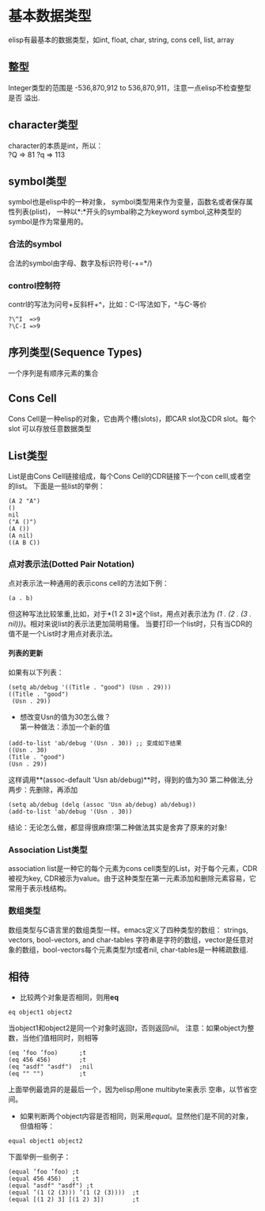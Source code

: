 # 基本数据类型
elisp有最基本的数据类型，如int, float, char, string, cons cell, list, array

## 整型
Integer类型的范围是 -536,870,912 to 536,870,911，注意一点elisp不检查整型是否
溢出.

## character类型
character的本质是int，所以：  
?Q => 81 ?q => 113

## symbol类型
symbol也是elisp中的一种对象，
symbol类型用来作为变量，函数名或者保存属性列表(plist)，
一种以*:*开头的symbal称之为keyword
symbol,这种类型的symbol是作为常量用的。  

### 合法的symbol
合法的symbol由字母、数字及标识符号(-+=*/)

### control控制符
contrl的写法为问号+反斜杆+^，比如：C-I写法如下，^与C-等价
```
?\^I  =>9
?\C-I =>9
```

## 序列类型(Sequence Types)
一个序列是有顺序元素的集合

## Cons Cell
Cons Cell是一种elisp的对象，它由两个槽(slots)，即CAR slot及CDR slot。每个slot
可以存放任意数据类型

## List类型
List是由Cons Cell链接组成，每个Cons Cell的CDR链接下一个con celll,或者空的list。
下面是一些list的举例：
```elisp
(A 2 "A")
()
nil
("A ()")
(A ())
(A nil)
((A B C))
```

### 点对表示法(Dotted Pair Notation)
点对表示法一种通用的表示cons cell的方法如下例：
```elisp
(a . b)
```
但这种写法比较笨重,比如，对于*(1 2 3)*这个list，用点对表示法为
*(1 . (2 . (3 . nil)))*。相对来说list的表示法更加简明易懂。
当要打印一个list时，只有当CDR的值不是一个List时才用点对表示法。

#### 列表的更新
如果有以下列表：
```elisp
(setq ab/debug '((Title . "good") (Usn . 29)))
((Title . "good")
 (Usn . 29))
 ```
* 想改变Usn的值为30怎么做？  
 第一种做法：添加一个新的值  
 ```elisp
 (add-to-list 'ab/debug '(Usn . 30)) ;; 变成如下结果
 ((Usn . 30)
 (Title . "good")
 (Usn . 29))
 ```
 这样调用**(assoc-default 'Usn ab/debug)**时，得到的值为30
 第二种做法,分两步：先删除，再添加  
 ```
 (setq ab/debug (delq (assoc 'Usn ab/debug) ab/debug))
 (add-to-list 'ab/debug '(Usn . 30))
 ```
 结论：无论怎么做，都显得很麻烦!第二种做法其实是舍弃了原来的对象!

### Association List类型
association list是一种它的每个元素为cons cell类型的List，对于每个元素，CDR被视为key,
CDR被示为value。由于这种类型在第一元素添加和删除元素容易，它常用于表示栈结构。

### 数组类型
数组类型与C语言里的数组类型一样。emacs定义了四种类型的数组：
strings, vectors, bool-vectors, and char-tables
字符串是字符的数组，vector是任意对象的数组，bool-vectors每个元素类型为t或者nil,
char-tables是一种稀疏数组.

## 相待
* 比较两个对象是否相同，则用**eq**  
```elisp
eq object1 object2
```
当object1和object2是同一个对象时返回*t*，否则返回*nil*。
注意：如果object为整数，当他们值相同时，则相等
```elisp
(eq ’foo ’foo)      ;t
(eq 456 456)        ;t
(eq "asdf" "asdf")  ;nil
(eq "" "")          ;t
```
上面举例最诡异的是最后一个，因为elisp用one multibyte来表示
空串，以节省空间。

* 如果判断两个object内容是否相同，则采用*equal*。显然他们是不同的对象，但值相等：  
```elisp
equal object1 object2
```
下面举例一些例子：
```elisp
(equal ’foo ’foo) ;t
(equal 456 456)   ;t
(equal "asdf" "asdf") ;t
(equal ’(1 (2 (3))) ’(1 (2 (3))))  ;t
(equal [(1 2) 3] [(1 2) 3])        ;t
```

